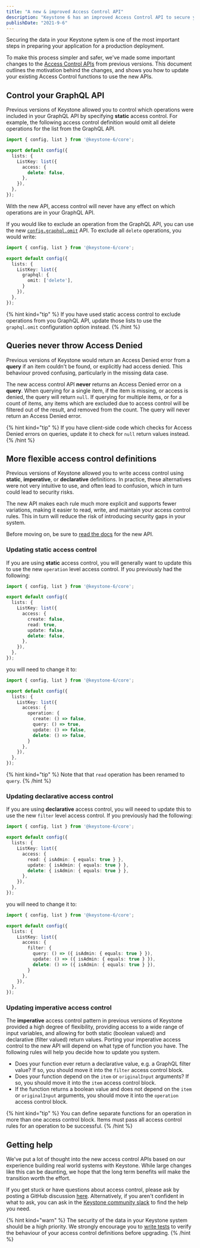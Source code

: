 ```yaml
---
title: "A new & improved Access Control API"
description: "Keystone 6 has an improved Access Control API to secure your data."
publishDate: "2021-9-6"
---
```


Securing the data in your Keystone sytem is one of the most important steps in preparing your application for a production deployment.

To make this process simpler and safer, we've made some important changes to the [Access Control APIs](/docs/config/access-control) from previous versions.
This document outlines the motivation behind the changes, and shows you how to update your existing Access Control functions to use the new APIs.

## Control your GraphQL API

Previous versions of Keystone allowed you to control which operations were included in your GraphQL API by specifying **static** access control.
For example, the following access control definition would omit all delete operations for the list from the GraphQL API.

```typescript
import { config, list } from '@keystone-6/core';

export default config({
  lists: {
    ListKey: list({
      access: {
        delete: false,
      },
    }),
  },
});
```

With the new API, access control will never have any effect on which operations are in your GraphQL API.

If you would like to exclude an operation from the GraphQL API, you can use the new [`config.graphql.omit`](/docs/config/lists#graphql) API.
To exclude all `delete` operations, you would write:

```typescript
import { config, list } from '@keystone-6/core';

export default config({
  lists: {
    ListKey: list({
      graphql: {
        omit: ['delete'],
      }
    }),
  },
});
```

{% hint kind="tip" %}
If you have used static access control to exclude operations from you GraphQL API, update those lists to use the `graphql.omit` configuration option instead.
{% /hint %}

## Queries never throw Access Denied

Previous versions of Keystone would return an Access Denied error from a **query** if an item couldn't be found, or explicitly had access denied.
This behaviour proved confusing, particularly in the missing data case.

The new access control API **never** returns an Access Denied error on a **query**.
When querying for a single item, if the item is missing, or access is denied, the query will return `null`.
If querying for multiple items, or for a count of items, any items which are excluded due to access control will be filtered out of the result, and removed from the count.
The query will never return an Access Denied error.

{% hint kind="tip" %}
If you have client-side code which checks for Access Denied errors on queries, update it to check for `null` return values instead.
{% /hint %}

## More flexible access control definitions

Previous versions of Keystone allowed you to write access control using **static**, **imperative**, or **declarative** definitions.
In practice, these alternatives were not very intuitive to use, and often lead to confusion, which in turn could lead to security risks.

The new API makes each rule much more explicit and supports fewer variations, making it easier to read, write, and maintain your access control rules.
This in turn will reduce the risk of introducing security gaps in your system.

Before moving on, be sure to [read the docs](/docs/config/access-control) for the new API.

### Updating static access control

If you are using **static** access control, you will generally want to update this to use the new `operation` level access control.
If you previously had the following:

```typescript
import { config, list } from '@keystone-6/core';

export default config({
  lists: {
    ListKey: list({
      access: {
        create: false,
        read: true,
        update: false,
        delete: false,
      },
    }),
  },
});
```

you will need to change it to:

```typescript
import { config, list } from '@keystone-6/core';

export default config({
  lists: {
    ListKey: list({
      access: {
        operation: {
          create: () => false,
          query: () => true,
          update: () => false,
          delete: () => false,
        }
      },
    }),
  },
});
```

{% hint kind="tip" %}
Note that that `read` operation has been renamed to `query`.
{% /hint %}

### Updating declarative access control

If you are using **declarative** access control, you will neeed to update this to use the new `filter` level access control.
If you previously had the following:

```typescript
import { config, list } from '@keystone-6/core';

export default config({
  lists: {
    ListKey: list({
      access: {
        read: { isAdmin: { equals: true } },
        update: { isAdmin: { equals: true } },
        delete: { isAdmin: { equals: true } },
      },
    }),
  },
});
```

you will need to change it to:

```typescript
import { config, list } from '@keystone-6/core';

export default config({
  lists: {
    ListKey: list({
      access: {
        filter: {
          query: () => ({ isAdmin: { equals: true } }),
          update: () => ({ isAdmin: { equals: true } }),
          delete: () => ({ isAdmin: { equals: true } }),
        }
      },
    }),
  },
});
```

### Updating imperative access control

The **imperative** access control pattern in previous versions of Keystone provided a high degree of flexibility, providing access to a wide range of input variables, and allowing for both static (boolean valued) and declarative (filter valued) return values.
Porting your imperative access control to the new API will depend on what type of function you have.
The following rules will help you decide how to update you system.

- Does your function ever return a declarative value, e.g. a GraphQL filter value? If so, you should move it into the `filter` access control block.
- Does your function depend on the `item` or `originalInput` arguments? If so, you should move it into the `item` access control block.
- If the function returns a boolean value and does not depend on the `item` or `originalInput` arguments, you should move it into the `operation` access control block.

{% hint kind="tip" %}
You can define separate functions for an operation in more than one access control block. Items must pass all access control rules for an operation to be successful.
{% /hint %}

## Getting help

We've put a lot of thought into the new access control APIs based on our experience building real world systems with Keystone.
While large changes like this can be daunting, we hope that the long term benefits will make the transition worth the effort.

If you get stuck or have questions about access control, please ask by posting a GitHub discussion [here](https://github.com/keystonejs/keystone/discussions/new?category=questions).
Alternatively, if you aren't confident in what to ask, you can ask in the [Keystone community slack](https://community.keystonejs.com) to find the help you need.

{% hint kind="warn" %}
The security of the data in your Keystone system should be a high priority.
We strongly encourage you to [write tests](/docs/guides/testing) to verify the behaviour of your access control definitions before upgrading.
{% /hint %}
